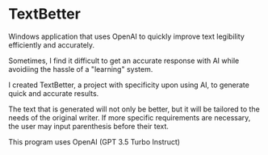 # TextBetter
Windows application that uses OpenAI to quickly improve text legibility efficiently and accurately.

Sometimes, I find it difficult to get an accurate response with AI while avoidiing the hassle of a "learning" system. 

I created TextBetter, a project with specificity upon using AI, to generate quick and accurate results.

The text that is generated will not only be better, but it will be tailored to the needs of the original writer.
If more specific requirements are necessary, the user may input parenthesis before their text.

This program uses OpenAI (GPT 3.5 Turbo Instruct)

